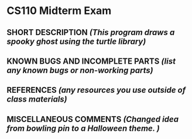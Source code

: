 # CS110 Midterm Exam

## SHORT DESCRIPTION *(This program draws a spooky ghost using the turtle library)*

## KNOWN BUGS AND INCOMPLETE PARTS *(list any known bugs or non-working parts)*

## REFERENCES *(any resources you use outside of class materials)*

## MISCELLANEOUS COMMENTS *(Changed idea from bowling pin to a Halloween theme. )*